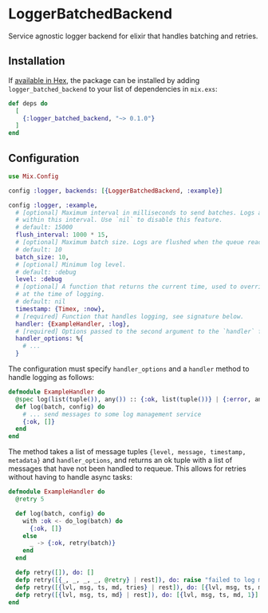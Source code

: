 # LoggerBatchedBackend

Service agnostic logger backend for elixir that handles batching and retries.

## Installation

If [available in Hex](https://hex.pm/docs/publish), the package can be installed
by adding `logger_batched_backend` to your list of dependencies in `mix.exs`:

```elixir
def deps do
  [
    {:logger_batched_backend, "~> 0.1.0"}
  ]
end
```

## Configuration 

```elixir
use Mix.Config

config :logger, backends: [{LoggerBatchedBackend, :example}]

config :logger, :example,
  # [optional] Maximum interval in milliseconds to send batches. Logs are flushed periodically
  # within this interval. Use `nil` to disable this feature.
  # default: 15000
  flush_interval: 1000 * 15,
  # [optional] Maximum batch size. Logs are flushed when the queue reaches this many messages.
  # default: 10
  batch_size: 10,
  # [optional] Minimum log level.
  # default: :debug
  level: :debug
  # [optional] A function that returns the current time, used to override a message's timestamp
  # at the time of logging.
  # default: nil
  timestamp: {Timex, :now},
  # [required] Function that handles logging, see signature below.
  handler: {ExampleHandler, :log},
  # [required] Options passed to the second argument to the `handler` function.
  handler_options: %{
    # ...
  }
```

The configuration must specify `handler_options` and a `handler` method to handle logging as follows:

```elixir
defmodule ExampleHandler do
  @spec log(list(tuple()), any()) :: {:ok, list(tuple())} | {:error, any()}
  def log(batch, config) do
    # ... send messages to some log management service
    {:ok, []}
  end
end
```

The method takes a list of message tuples `{level, message, timestamp, metadata}` and `handler_options`,
and returns an ok tuple with a list of messages that have not been handled to requeue.
This allows for retries without having to handle async tasks:

```elixir
defmodule ExampleHandler do
  @retry 5

  def log(batch, config) do
    with :ok <- do_log(batch) do
      {:ok, []}
    else
      _ -> {:ok, retry(batch)}
    end
  end

  defp retry([]), do: []
  defp retry([{_, _, _, _, @retry} | rest]), do: raise "failed to log message #{@retry} times!"
  defp retry([{lvl, msg, ts, md, tries} | rest]), do: [{lvl, msg, ts, md, tries + 1}] ++ retry(rest)
  defp retry([{lvl, msg, ts, md} | rest]), do: [{lvl, msg, ts, md, 1}] ++ retry(rest)
end

